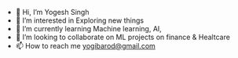 - 👋 Hi, I’m Yogesh Singh 
- 👀 I’m interested in Exploring new things
- 🌱 I’m currently learning Machine learning, AI, 
- 💞️ I’m looking to collaborate on ML projects on finance & Healtcare
- 📫 How to reach me yogibarod@gmail.com 

<!---
YSB100194/YSB100194 is a ✨ special ✨ repository because its `README.md` (this file) appears on your GitHub profile.
You can click the Preview link to take a look at your changes.
--->
